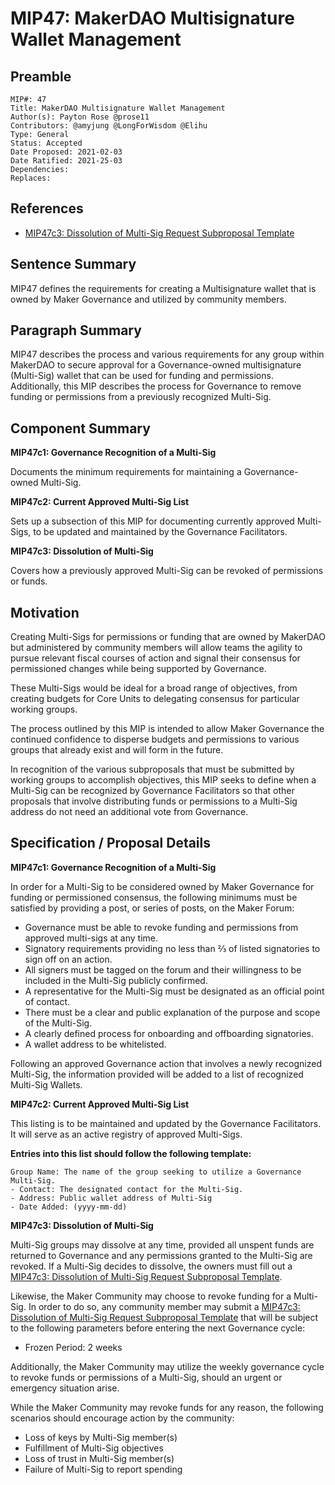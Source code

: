 # MIP47: MakerDAO Multisignature Wallet Management

## Preamble

```
MIP#: 47
Title: MakerDAO Multisignature Wallet Management
Author(s): Payton Rose @prose11
Contributors: @amyjung @LongForWisdom @Elihu
Type: General
Status: Accepted
Date Proposed: 2021-02-03
Date Ratified: 2021-25-03
Dependencies:
Replaces:
```

## References

* [MIP47c3: Dissolution of Multi-Sig Request Subproposal Template](https://github.com/makerdao/mips/blob/master/MIP47/MIP47c3-Subproposal-Template.md)

## Sentence Summary

MIP47 defines the requirements for creating a Multisignature wallet that is owned by Maker Governance and utilized by community members.

## Paragraph Summary

MIP47 describes the process and various requirements for any group within MakerDAO to secure approval for a Governance-owned multisignature (Multi-Sig) wallet that can be used for funding and permissions. Additionally, this MIP describes the process for Governance to remove funding or permissions from a previously recognized Multi-Sig.

## Component Summary

**MIP47c1: Governance Recognition of a Multi-Sig**

Documents the minimum requirements for maintaining a Governance-owned Multi-Sig.

**MIP47c2: Current Approved Multi-Sig List**

Sets up a subsection of this MIP for documenting currently approved Multi-Sigs, to be updated and maintained by the Governance Facilitators.

**MIP47c3: Dissolution of Multi-Sig**

Covers how a previously approved Multi-Sig can be revoked of permissions or funds.

## Motivation

Creating Multi-Sigs for permissions or funding that are owned by MakerDAO but administered by community members will allow teams the agility to pursue relevant fiscal courses of action and signal their consensus for permissioned changes while being supported by Governance.

These Multi-Sigs would be ideal for a broad range of objectives, from creating budgets for Core Units to delegating consensus for particular working groups.

The process outlined by this MIP is intended to allow Maker Governance the continued confidence to disperse budgets and permissions to various groups that already exist and will form in the future.

In recognition of the various subproposals that must be submitted by working groups to accomplish objectives, this MIP seeks to define when a Multi-Sig can be recognized by Governance Facilitators so that other proposals that involve distributing funds or permissions to a Multi-Sig address do not need an additional vote from Governance.

## Specification / Proposal Details

**MIP47c1: Governance Recognition of a Multi-Sig**

In order for a Multi-Sig to be considered owned by Maker Governance for funding or permissioned consensus, the following minimums must be satisfied by providing a post, or series of posts, on the Maker Forum:

* Governance must be able to revoke funding and permissions from approved multi-sigs at any time.
* Signatory requirements providing no less than ⅔ of listed signatories to sign off on an action.
* All signers must be tagged on the forum and their willingness to be included in the Multi-Sig publicly confirmed.
* A representative for the Multi-Sig must be designated as an official point of contact.
* There must be a clear and public explanation of the purpose and scope of the Multi-Sig.
* A clearly defined process for onboarding and offboarding signatories.
* A wallet address to be whitelisted.

Following an approved Governance action that involves a newly recognized Multi-Sig, the information provided will be added to a list of recognized Multi-Sig Wallets.

**MIP47c2: Current Approved Multi-Sig List**

This listing is to be maintained and updated by the Governance Facilitators. It will serve as an active registry of approved Multi-Sigs.

**Entries into this list should follow the following template:**

```
Group Name: The name of the group seeking to utilize a Governance Multi-Sig.
- Contact: The designated contact for the Multi-Sig.
- Address: Public wallet address of Multi-Sig
- Date Added: (yyyy-mm-dd)
```

**MIP47c3: Dissolution of Multi-Sig**

Multi-Sig groups may dissolve at any time, provided all unspent funds are returned to Governance and any permissions granted to the Multi-Sig are revoked. If a Multi-Sig decides to dissolve, the owners must fill out a [MIP47c3: Dissolution of Multi-Sig Request Subproposal Template](https://github.com/makerdao/mips/blob/master/MIP47/MIP47c3-Subproposal-Template.md).

Likewise, the Maker Community may choose to revoke funding for a Multi-Sig. In order to do so, any community member may submit a [MIP47c3: Dissolution of Multi-Sig Request Subproposal Template](https://github.com/makerdao/mips/blob/master/MIP47/MIP47c3-Subproposal-Template.md) that will be subject to the following parameters before entering the next Governance cycle:

* Frozen Period: 2 weeks

Additionally, the Maker Community may utilize the weekly governance cycle to revoke funds or permissions of a Multi-Sig, should an urgent or emergency situation arise.

While the Maker Community may revoke funds for any reason, the following scenarios should encourage action by the community:

* Loss of keys by Multi-Sig member(s)
* Fulfillment of Multi-Sig objectives
* Loss of trust in Multi-Sig member(s)
* Failure of Multi-Sig to report spending
